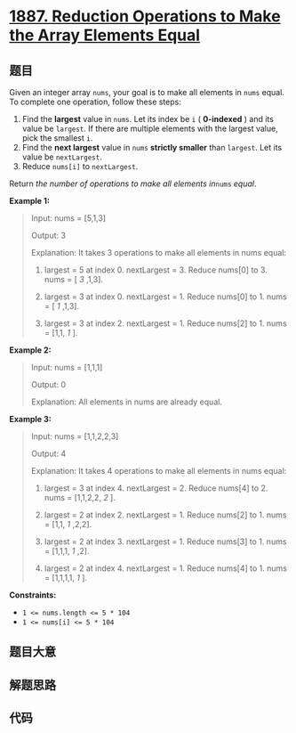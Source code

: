 # [1887. Reduction Operations to Make the Array Elements Equal](https://leetcode.com/problems/reduction-operations-to-make-the-array-elements-equal/)

## 题目

Given an integer array `nums`, your goal is to make all elements in `nums`
equal. To complete one operation, follow these steps:

  1. Find the **largest** value in `nums`. Let its index be `i` ( **0-indexed** ) and its value be `largest`. If there are multiple elements with the largest value, pick the smallest `i`.
  2. Find the **next largest** value in `nums` **strictly smaller** than `largest`. Let its value be `nextLargest`.
  3. Reduce `nums[i]` to `nextLargest`.

Return _the number of operations to make all elements in_`nums` _equal_.



**Example 1:**

> Input: nums = [5,1,3]
> 
> Output: 3
> 
> Explanation:  It takes 3 operations to make all elements in nums equal:
> 
> 1. largest = 5 at index 0. nextLargest = 3. Reduce nums[0] to 3. nums = [ _3_ ,1,3].
> 
> 2. largest = 3 at index 0. nextLargest = 1. Reduce nums[0] to 1. nums = [ _1_ ,1,3].
> 
> 3. largest = 3 at index 2. nextLargest = 1. Reduce nums[2] to 1. nums = [1,1, _1_ ].

**Example 2:**

> Input: nums = [1,1,1]
> 
> Output: 0
> 
> Explanation:  All elements in nums are already equal.

**Example 3:**

> Input: nums = [1,1,2,2,3]
> 
> Output: 4
> 
> Explanation:  It takes 4 operations to make all elements in nums equal:
> 
> 1. largest = 3 at index 4. nextLargest = 2. Reduce nums[4] to 2. nums = [1,1,2,2, _2_ ].
> 
> 2. largest = 2 at index 2. nextLargest = 1. Reduce nums[2] to 1. nums = [1,1, _1_ ,2,2].
> 
> 3. largest = 2 at index 3. nextLargest = 1. Reduce nums[3] to 1. nums = [1,1,1, _1_ ,2].
> 
> 4. largest = 2 at index 4. nextLargest = 1. Reduce nums[4] to 1. nums = [1,1,1,1, _1_ ].

**Constraints:**

  * `1 <= nums.length <= 5 * 104`
  * `1 <= nums[i] <= 5 * 104`


## 题目大意

## 解题思路

## 代码

```javascript

```


